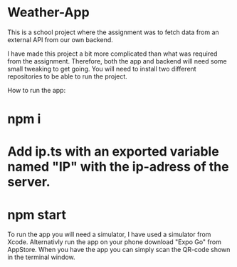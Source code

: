 # Weather-App


This is a school project where the assignment was to fetch data from an external API from our own backend. 

I have made this project a bit more complicated than what was required from the assignment. Therefore, both the app and backend will need some small tweaking to get going. 
You will need to install two different repositories to be able to run the project.

How to run the app: 

# npm i
# Add ip.ts with an exported variable named "IP" with the ip-adress of the server.
# npm start

To run the app you will need a simulator, I have used a simulator from Xcode. Alternativly run the app on your phone download "Expo Go" from AppStore. When you have the app you can simply scan the QR-code shown in the terminal window. 